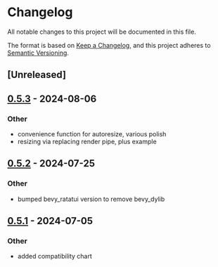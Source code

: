 # Changelog
All notable changes to this project will be documented in this file.

The format is based on [Keep a Changelog](https://keepachangelog.com/en/1.0.0/),
and this project adheres to [Semantic Versioning](https://semver.org/spec/v2.0.0.html).

## [Unreleased]

## [0.5.3](https://github.com/cxreiff/bevy_ratatui_render/compare/v0.5.2...v0.5.3) - 2024-08-06

### Other
- convenience function for autoresize, various polish
- resizing via replacing render pipe, plus example

## [0.5.2](https://github.com/cxreiff/bevy_ratatui_render/compare/v0.5.1...v0.5.2) - 2024-07-25

### Other
- bumped bevy_ratatui version to remove bevy_dylib

## [0.5.1](https://github.com/cxreiff/bevy_ratatui_render/compare/v0.5.0...v0.5.1) - 2024-07-05

### Other
- added compatibility chart
